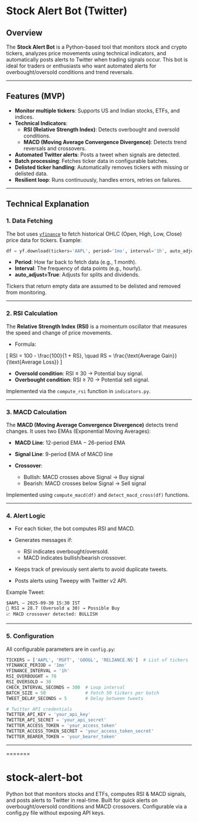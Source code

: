
# Stock Alert Bot (Twitter)

## Overview
The **Stock Alert Bot** is a Python-based tool that monitors stock and crypto tickers, analyzes price movements using technical indicators, and automatically posts alerts to Twitter when trading signals occur. This bot is ideal for traders or enthusiasts who want automated alerts for overbought/oversold conditions and trend reversals.

---

## Features (MVP)

- **Monitor multiple tickers**: Supports US and Indian stocks, ETFs, and indices.  
- **Technical Indicators**:
  - **RSI (Relative Strength Index)**: Detects overbought and oversold conditions.
  - **MACD (Moving Average Convergence Divergence)**: Detects trend reversals and crossovers.  
- **Automated Twitter alerts**: Posts a tweet when signals are detected.  
- **Batch processing**: Fetches ticker data in configurable batches.  
- **Delisted ticker handling**: Automatically removes tickers with missing or delisted data.  
- **Resilient loop**: Runs continuously, handles errors, retries on failures.  

---

## Technical Explanation

### 1. Data Fetching
The bot uses [`yfinance`](https://pypi.org/project/yfinance/) to fetch historical OHLC (Open, High, Low, Close) price data for tickers. Example:

```python
df = yf.download(tickers='AAPL', period='1mo', interval='1h', auto_adjust=True)
````

* **Period**: How far back to fetch data (e.g., 1 month).
* **Interval**: The frequency of data points (e.g., hourly).
* **auto_adjust=True**: Adjusts for splits and dividends.

Tickers that return empty data are assumed to be delisted and removed from monitoring.

---

### 2. RSI Calculation

The **Relative Strength Index (RSI)** is a momentum oscillator that measures the speed and change of price movements.

* Formula:

[
RSI = 100 - \frac{100}{1 + RS}, \quad RS = \frac{\text{Average Gain}}{\text{Average Loss}}
]

* **Oversold condition**: RSI ≤ 30 → Potential buy signal.
* **Overbought condition**: RSI ≥ 70 → Potential sell signal.

Implemented via the `compute_rsi` function in `indicators.py`.

---

### 3. MACD Calculation

The **MACD (Moving Average Convergence Divergence)** detects trend changes. It uses two EMAs (Exponential Moving Averages):

* **MACD Line**: 12-period EMA − 26-period EMA
* **Signal Line**: 9-period EMA of MACD line
* **Crossover**:

  * Bullish: MACD crosses above Signal → Buy signal
  * Bearish: MACD crosses below Signal → Sell signal

Implemented using `compute_macd(df)` and `detect_macd_cross(df)` functions.

---

### 4. Alert Logic

* For each ticker, the bot computes RSI and MACD.
* Generates messages if:

  * RSI indicates overbought/oversold.
  * MACD indicates bullish/bearish crossover.
* Keeps track of previously sent alerts to avoid duplicate tweets.
* Posts alerts using Tweepy with Twitter v2 API.

Example Tweet:

```
$AAPL — 2025-09-30 15:30 IST
🔔 RSI = 28.7 (Oversold ≤ 30) → Possible Buy
📈 MACD crossover detected: BULLISH
```

---

### 5. Configuration

All configurable parameters are in `config.py`:

```python
TICKERS = ['AAPL', 'MSFT', 'GOOGL', 'RELIANCE.NS']  # List of tickers
YFINANCE_PERIOD = '1mo'
YFINANCE_INTERVAL = '1h'
RSI_OVERBOUGHT = 70
RSI_OVERSOLD = 30
CHECK_INTERVAL_SECONDS = 300  # Loop interval
BATCH_SIZE = 50               # Fetch 50 tickers per batch
TWEET_DELAY_SECONDS = 5       # Delay between tweets

# Twitter API credentials
TWITTER_API_KEY = 'your_api_key'
TWITTER_API_SECRET = 'your_api_secret'
TWITTER_ACCESS_TOKEN = 'your_access_token'
TWITTER_ACCESS_TOKEN_SECRET = 'your_access_token_secret'
TWITTER_BEARER_TOKEN = 'your_bearer_token'
```

---
=======
# stock-alert-bot
Python bot that monitors stocks and ETFs, computes RSI &amp; MACD signals, and posts alerts to Twitter in real-time. Built for quick alerts on overbought/oversold conditions and MACD crossovers. Configurable via a config.py file without exposing API keys.

